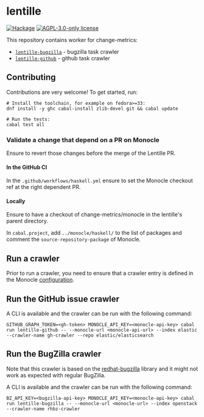 # lentille

[![Hackage](https://img.shields.io/hackage/v/lentille.svg?logo=haskell)](https://hackage.haskell.org/package/lentille)
[![AGPL-3.0-only license](https://img.shields.io/badge/license-AGPL--3.0--only-blue.svg)](LICENSE)

This repository contains worker for change-metrics:

- [`lentille-bugzilla`](./lentille-bugzilla) - bugzilla task crawler
- [`lentille-github`](./lentille-bugzilla) - github task crawler

## Contributing

Contributions are very welcome!
To get started, run:

```ShellSession
# Install the toolchain, for example on fedora>=33:
dnf install -y ghc cabal-install zlib-devel git && cabal update

# Run the tests:
cabal test all
```

### Validate a change that depend on a PR on Monocle

Ensure to revert those changes before the merge of the Lentille PR.

#### In the GitHub CI

In the `.github/workflows/haskell.yml` ensure to set the Monocle checkout ref at the
right dependent PR.

#### Locally

Ensure to have a checkout of change-metrics/monocle in the lentille's parent directory.

In `cabal.project`, add `../monocle/haskell/` to the list of packages and comment
the `source-repository-package` of Monocle.

## Run a crawler

Prior to run a crawler, you need to ensure that a crawler entry is defined in the Monocle
[configuration](https://github.com/change-metrics/monocle#connect-a-tasks-tracker-crawler).

## Run the GitHub issue crawler

A CLI is available and the crawler can be run with the following command:

```ShellSession
GITHUB_GRAPH_TOKEN=<gh-token> MONOCLE_API_KEY=<monocle-api-key> cabal run lentille-github -- --monocle-url <monocle-api-url> --index elastic --crawler-name gh-crawler --repo elastic/elasticsearch
```

## Run the BugZilla crawler

Note that this crawler is based on the [redhat-bugzilla](https://hackage.haskell.org/package/bugzilla-redhat)
library and it might not work as expected with regular BugZilla.

A CLI is available and the crawler can be run with the following command:

```ShellSession
BZ_API_KEY=<bugzilla-api-key> MONOCLE_API_KEY=<monocle-api-key> cabal run lentille-bugzilla -- --monocle-url <monocle-url> --index openstack --crawler-name rhbz-crawler
```
